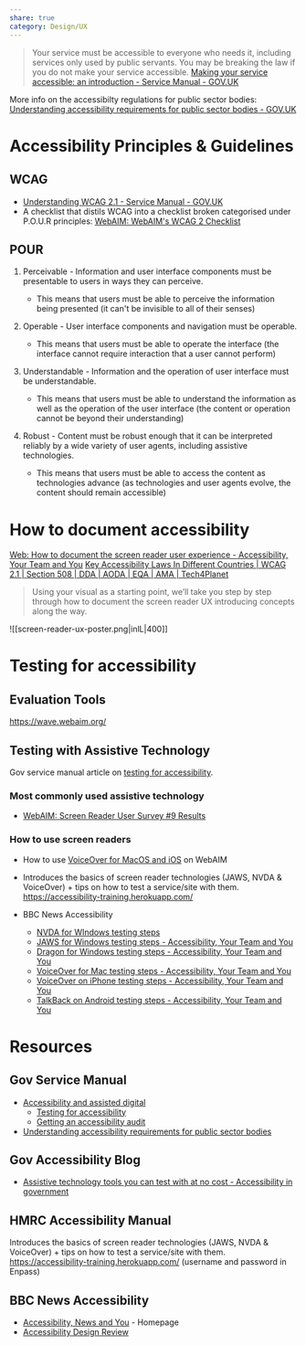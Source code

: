 ```yaml
---
share: true
category: Design/UX
---
```


> Your service must be accessible to everyone who needs it, including services only used by public servants. You may be breaking the law if you do not make your service accessible.
[Making your service accessible: an introduction - Service Manual - GOV.UK](https://www.gov.uk/service-manual/helping-people-to-use-your-service/making-your-service-accessible-an-introduction)

More info on the accessibilty regulations for public sector bodies: [Understanding accessibility requirements for public sector bodies - GOV.UK](https://www.gov.uk/guidance/accessibility-requirements-for-public-sector-websites-and-apps)

# Accessibility Principles & Guidelines

## WCAG 
- [Understanding WCAG 2.1 - Service Manual - GOV.UK](https://www.gov.uk/service-manual/helping-people-to-use-your-service/understanding-wcag)
- A checklist that distils WCAG into a checklist broken categorised under P.O.U.R principles: [WebAIM: WebAIM's WCAG 2 Checklist](https://webaim.org/standards/wcag/checklist)

## POUR
1.  Perceivable - Information and user interface components must be presentable to users in ways they can perceive.
    -   This means that users must be able to perceive the information being presented (it can't be invisible to all of their senses)

2.  Operable - User interface components and navigation must be operable.
    -   This means that users must be able to operate the interface (the interface cannot require interaction that a user cannot perform)

3.  Understandable - Information and the operation of user interface must be understandable.
    -   This means that users must be able to understand the information as well as the operation of the user interface (the content or operation cannot be beyond their understanding)

4.  Robust - Content must be robust enough that it can be interpreted reliably by a wide variety of user agents, including assistive technologies.
    -   This means that users must be able to access the content as technologies advance (as technologies and user agents evolve, the content should remain accessible)

# How to document accessibility

[Web: How to document the screen reader user experience - Accessibility, Your Team and You](https://bbc.github.io/accessibility-news-and-you/guides/screen-reader-ux.html)
[Key Accessibility Laws In Different Countries | WCAG 2.1 | Section 508 | DDA | AODA | EQA | AMA | Tech4Planet](https://www.tech4planet.com/key-accessibility-laws-in-different-countries-wcag-2-1-section-508-dda-aoda-eqa-ama/)


 > Using your visual as a starting point, we’ll take you step by step through how to document the screen reader UX introducing concepts along the way.  
 
![[screen-reader-ux-poster.png|inlL|400]] 

# Testing for accessibility

## Evaluation Tools
https://wave.webaim.org/

## Testing with Assistive Technology
Gov service manual article on [testing for accessibility](https://www.gov.uk/service-manual/helping-people-to-use-your-service/testing-for-accessibility).

### Most commonly used assistive technology
- [WebAIM: Screen Reader User Survey #9 Results](https://webaim.org/projects/screenreadersurvey9/)

### How to use screen readers
- How to use [VoiceOver for MacOS and iOS](https://webaim.org/articles/voiceover/) on WebAIM
- Introduces the basics of screen reader technologies (JAWS, NVDA & VoiceOver) + tips on how to test a service/site with them. 
	https://accessibility-training.herokuapp.com/

- BBC News Accessibility 
	- [NVDA for WIndows testing steps](https://bbc.github.io/accessibility-news-and-you/assistive-technology/testing-steps/nvda-windows.html)
	- [JAWS for Windows testing steps - Accessibility, Your Team and You](https://bbc.github.io/accessibility-news-and-you/assistive-technology/testing-steps/jaws-windows.html)
	- [Dragon for Windows testing steps - Accessibility, Your Team and You](https://bbc.github.io/accessibility-news-and-you/assistive-technology/testing-steps/dragon-windows.html)
	- [VoiceOver for Mac testing steps - Accessibility, Your Team and You](https://bbc.github.io/accessibility-news-and-you/assistive-technology/testing-steps/voiceover-mac.html)
	- [VoiceOver on iPhone testing steps - Accessibility, Your Team and You](https://bbc.github.io/accessibility-news-and-you/assistive-technology/testing-steps/voiceover-ios.html)
	- [TalkBack on Android testing steps - Accessibility, Your Team and You](https://bbc.github.io/accessibility-news-and-you/assistive-technology/testing-steps/talkback-android.html)

# Resources
## Gov Service Manual
- [Accessibility and assisted digital](https://www.gov.uk/service-manual/helping-people-to-use-your-service)
	- [Testing for accessibility](https://www.gov.uk/service-manual/helping-people-to-use-your-service/testing-for-accessibility)
	- [Getting an accessibility audit](https://www.gov.uk/service-manual/helping-people-to-use-your-service/getting-an-accessibility-audit) 
- [Understanding accessibility requirements for public sector bodies](https://www.gov.uk/guidance/accessibility-requirements-for-public-sector-websites-and-apps) 

## Gov Accessibility Blog
- [Assistive technology tools you can test with at no cost - Accessibility in government ](https://accessibility.blog.gov.uk/2018/09/27/assistive-technology-tools-you-can-use-at-no-cost/)

## HMRC Accessibility Manual
Introduces the basics of screen reader technologies (JAWS, NVDA & VoiceOver) + tips on how to test a service/site with them.
https://accessibility-training.herokuapp.com/
(username and password in Enpass)

## BBC News Accessibility 
- [Accessibility, News and You](https://bbc.github.io/accessibility-news-and-you/) - Homepage
- [Accessibility Design Review](https://bbc.github.io/accessibility-news-and-you/guides/accessibility-design-review.html)

